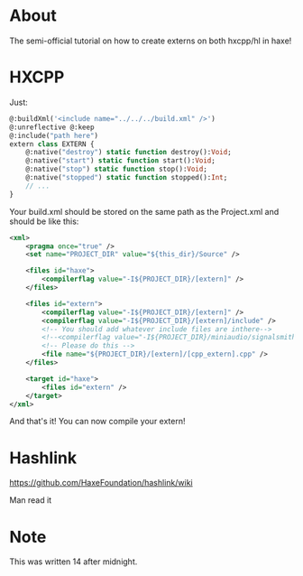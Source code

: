 About
===

The semi-official tutorial on how to create externs on both hxcpp/hl in haxe!

HXCPP
===

Just:
```haxe
@:buildXml('<include name="../../../build.xml" />')
@:unreflective @:keep
@:include("path here")
extern class EXTERN {
	@:native("destroy") static function destroy():Void;
	@:native("start") static function start():Void;
	@:native("stop") static function stop():Void;
	@:native("stopped") static function stopped():Int;
    // ...
}
```

Your build.xml should be stored on the same path as the Project.xml and should be like this:
```xml
<xml>
	<pragma once="true" />
	<set name="PROJECT_DIR" value="${this_dir}/Source" />

	<files id="haxe">
		<compilerflag value="-I${PROJECT_DIR}/[extern]" />
	</files>

	<files id="extern">
		<compilerflag value="-I${PROJECT_DIR}/[extern]" />
		<compilerflag value="-I${PROJECT_DIR}/[extern]/include" />
        <!-- You should add whatever include files are inthere-->
		<!--<compilerflag value="-I${PROJECT_DIR}/miniaudio/signalsmith-stretch" />-->
        <!-- Please do this -->
		<file name="${PROJECT_DIR}/[extern]/[cpp_extern].cpp" />
	</files>

	<target id="haxe">
		<files id="extern" />
	</target>
</xml>
```

And that's it! You can now compile your extern!

Hashlink
===

https://github.com/HaxeFoundation/hashlink/wiki

Man read it

Note
===

This was written 14 after midnight.